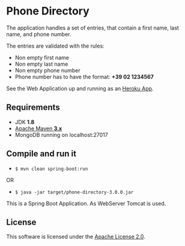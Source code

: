# Phone Directory #

The application handles a set of entries, that contain a first name, last name, and phone number.

The entries are validated with the rules:
 - Non empty first name
 - Non empty last name
 - Non empty phone number
 - Phone number has to have the format: **+39 02 1234567**

See the Web Application up and running as an [Heroku App](https://phone-directory.herokuapp.com/).

## Requirements ##
* JDK **1.8**
* [Apache Maven **3.x**](http://maven.apache.org/)
* MongoDB running on localhost:27017

## Compile and run it ##
* `$ mvn clean spring-boot:run`

OR

* `$ java -jar target/phone-directory-3.0.0.jar`

This is a Spring Boot Application.
As WebServer Tomcat is used.

License
-------

This software is licensed under the [Apache License 2.0](http://www.apache.org/licenses/LICENSE-2.0.html).